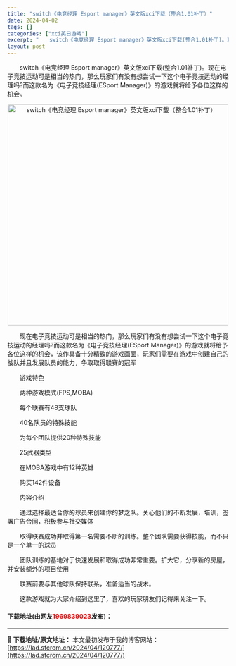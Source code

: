 ```yaml
---
title: "switch《电竞经理 Esport manager》英文版xci下载（整合1.01补丁）"
date: 2024-04-02
tags: []
categories: ["xci英日游戏"]
excerpt: "　　switch《电竞经理 Esport manager》英文版xci下载(整合1.01补丁)。现在电子竞技运动可是相当的热门，那么玩家们有没有想尝试一下这个电子竞技运动的经理吗?而这款名为《电子竞技经理(ESport Manager)》的游戏就将给予各位这样的机会。 　　现在电子竞技运动可是相当的&hellip;"
layout: post
---
```


 <p>　　switch《电竞经理 Esport manager》英文版xci下载(整合1.01补丁)。现在电子竞技运动可是相当的热门，那么玩家们有没有想尝试一下这个电子竞技运动的经理吗?而这款名为《电子竞技经理(ESport Manager)》的游戏就将给予各位这样的机会。</p> <p align="center"><img align="" border="0" src="https://lad.sfcrom.cn/wp-content/uploads/2024/04/20240402_660bd8e325ebf.webp" width="502" alt="switch《电竞经理 Esport manager》英文版xci下载（整合1.01补丁）" /></p> <p>　　现在电子竞技运动可是相当的热门，那么玩家们有没有想尝试一下这个电子竞技运动的经理吗?而这款名为《电子竞技经理(ESport Manager)》的游戏就将给予各位这样的机会，该作具备十分精致的游戏画面，玩家们需要在游戏中创建自己的战队并且发展队员的能力，争取取得联赛的冠军</p> <p>　　游戏特色</p> <p>　　两种游戏模式(FPS,MOBA)</p> <p>　　每个联赛有48支球队</p> <p>　　40名队员的特殊技能</p> <p>　　为每个团队提供20种特殊技能</p> <p>　　25武器类型</p> <p>　　在MOBA游戏中有12种英雄</p> <p>　　购买142件设备</p> <p>　　内容介绍</p> <p>　　通过选择最适合你的球员来创建你的梦之队。关心他们的不断发展，培训，签署广告合同，积极参与社交媒体</p> <p>　　取得联赛成功并取得第一名需要不断的训练。整个团队需要获得技能，而不只是一个单一的球员</p> <p>　　团队训练的基地对于快速发展和取得成功非常重要。扩大它，分享新的房屋，并安装额外的项目使用</p> <p>　　联赛前要与其他球队保持联系，准备适当的战术。</p> <p>　　这款游戏就为大家介绍到这里了，喜欢的玩家朋友们记得来关注一下。</p> <p><h4>下载地址(由网友<font color="red">1969839023</font>发布)：</h4></p> 

---
📖 **下载地址/原文地址：** 本文最初发布于我的博客网站：[https://lad.sfcrom.cn/2024/04/120777/](https://lad.sfcrom.cn/2024/04/120777/)

